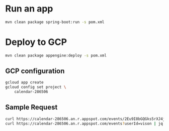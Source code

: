 # Run an app

```bash
mvn clean package spring-boot:run -s pom.xml
```

# Deploy to GCP

```bash
mvn clean package appengine:deploy -s pom.xml
```


## GCP configuration

```bash
gcloud app create
gcloud config set project \
    calendar-286506
```


## Sample Request

```bash
curl https://calendar-286506.an.r.appspot.com/events/2Eu9I8bGQGks5rXJ4jZZ | jq
curl https://calendar-286506.an.r.appspot.com/events?userId=vison | jq
```
